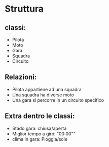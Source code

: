 # Struttura

## classi:

- Pilota
- Moto
- Gara
- Squadra
- Circuito

## Relazioni:

- Pilota appartiene ad una squadra
- Una squadra ha diverse moto
- Una gara si percorre in un circuito specifico

## Extra dentro le classi:

- Stado gara: chiusa/aperta
- Miglior tempo a giro: "00:00""
- clima in gara: Pioggia/sole



